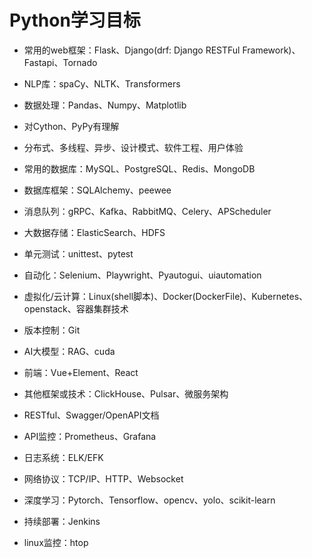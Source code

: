 # Python学习目标

- 常用的web框架：Flask、Django(drf: Django RESTFul Framework)、Fastapi、Tornado
- NLP库：spaCy、NLTK、Transformers
- 数据处理：Pandas、Numpy、Matplotlib
- 对Cython、PyPy有理解
- 分布式、多线程、异步、设计模式、软件工程、用户体验
 
- 常用的数据库：MySQL、PostgreSQL、Redis、MongoDB
- 数据库框架：SQLAlchemy、peewee
- 消息队列：gRPC、Kafka、RabbitMQ、Celery、APScheduler
- 大数据存储：ElasticSearch、HDFS
- 单元测试：unittest、pytest

- 自动化：Selenium、Playwright、Pyautogui、uiautomation
- 虚拟化/云计算：Linux(shell脚本)、Docker(DockerFile)、Kubernetes、openstack、容器集群技术
- 版本控制：Git
- AI大模型：RAG、cuda
- 前端：Vue+Element、React
 
  
- 其他框架或技术：ClickHouse、Pulsar、微服务架构
- RESTful、Swagger/OpenAPI文档
- API监控：Prometheus、Grafana
- 日志系统：ELK/EFK
- 网络协议：TCP/IP、HTTP、Websocket
  
- 深度学习：Pytorch、Tensorflow、opencv、yolo、scikit-learn
- 持续部署：Jenkins
- linux监控：htop
